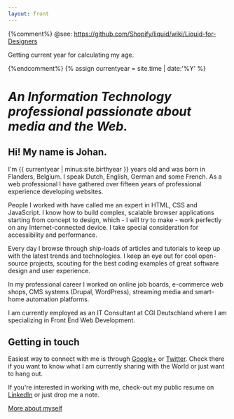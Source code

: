 ```yaml
---
layout: front
---
```


{%comment%}
@see: https://github.com/Shopify/liquid/wiki/Liquid-for-Designers

Getting current year for calculating my age.

{%endcomment%}
{% assign currentyear = site.time | date:'%Y' %}

# _An Information Technology professional passionate about media and the Web._

## Hi! My name is Johan.

<!-- So this is totally assuming I am still alive when you read this... *darkthoughts* -->
I'm {{ currentyear | minus:site.birthyear }} years old and was born in Flanders, Belgium. I speak Dutch, English, German and some French. As a web professional I have gathered over fifteen years of professional experience developing websites.

People I worked with have called me an expert in HTML, CSS and JavaScript. I know how to build complex, scalable browser applications starting from concept to design, which - I will try to make - work perfectly on any Internet-connected device. I take special consideration for accessibility and performance.

Every day I browse through ship-loads of articles and tutorials to keep up with the latest trends and technologies. I keep an eye out for cool open-source projects, scouting for the best coding examples of great software design and user experience.

In my professional career I worked on online job boards, e-commerce web shops, CMS systems (Drupal, WordPress), streaming media and smart-home automation platforms.

I am currently employed as an IT Consultant at CGI Deutschland where I am specializing in Front End Web Development.

## Getting in touch

Easiest way to connect with me is through [Google+](//plus.google.com/u/0/+JohanBové) or [Twitter](//twitter.com/johanbove). Check there if you want to know what I am currently sharing with the World or just want to hang out.

If you're interested in working with me, check-out my public resume on [LinkedIn](//de.linkedin.com/in/johanbove) or just drop me a note.

[More about myself](/about)

